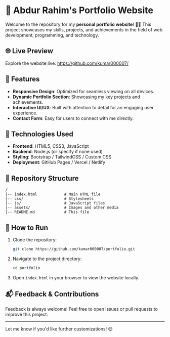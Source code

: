 
# 🌟 Abdur Rahim's Portfolio Website  

Welcome to the repository for my **personal portfolio website**! 🎨✨ This project showcases my skills, projects, and achievements in the field of web development, programming, and technology.  

## 🌐 Live Preview  
Explore the website live: https://github.com/kumar000007/

## 📌 Features  
- **Responsive Design**: Optimized for seamless viewing on all devices.  
- **Dynamic Portfolio Section**: Showcasing my key projects and achievements.  
- **Interactive UI/UX**: Built with attention to detail for an engaging user experience.  
- **Contact Form**: Easy for users to connect with me directly.  

## 🔧 Technologies Used  
- **Frontend**: HTML5, CSS3, JavaScript  
- **Backend**: Node.js (or specify if none used)  
- **Styling**: Bootstrap / TailwindCSS / Custom CSS  
- **Deployment**: GitHub Pages / Vercel / Netlify  

## 📂 Repository Structure  
```plaintext  
/  
|-- index.html            # Main HTML file  
|-- css/                  # Stylesheets  
|-- js/                   # JavaScript files  
|-- assets/               # Images and other media  
|-- README.md             # This file  
```  

## 🚀 How to Run  
1. Clone the repository:  
   ```bash  
   git clone https://github.com/kumar000007/portfolio.git  
   ```  
2. Navigate to the project directory:  
   ```bash  
   cd portfolio  
   ```  
3. Open `index.html` in your browser to view the website locally.  

## 📬 Feedback & Contributions  
Feedback is always welcome! Feel free to open issues or pull requests to improve this project.  

---  

Let me know if you'd like further customizations! 😊
